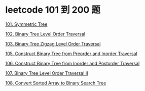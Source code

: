 # leetcode 101 到 200 题

<a href="leetcode-101-Symmetric-Tree.html">101. Symmetric Tree</a>

<a href="leetcode-102-Binary-Tree-Level-Order-Traversal.html">102. Binary Tree Level Order Traversal</a>

<a href="leetcode-103-Binary-Tree-Zigzag-Level-Order-Traversal.html">103. Binary Tree Zigzag Level Order Traversal</a>

<a href="leetcode-105-Construct-Binary-Tree-from-Preorder-and-Inorder-Traversal.html">105. Construct Binary Tree from Preorder and Inorder Traversal</a>

<a href="leetcode-106-Construct-Binary-Tree-from-Inorder-and-Postorder-Traversal.html">106. Construct Binary Tree from Inorder and Postorder Traversal</a>

<a href="leetcode-107-Binary-Tree-Level-Order-TraversalII.html">107. Binary Tree Level Order Traversal II</a>

<a href="leetcode-108-Convert-Sorted-Array-to-Binary-Search-Tree.html">108. Convert Sorted Array to Binary Search Tree</a>